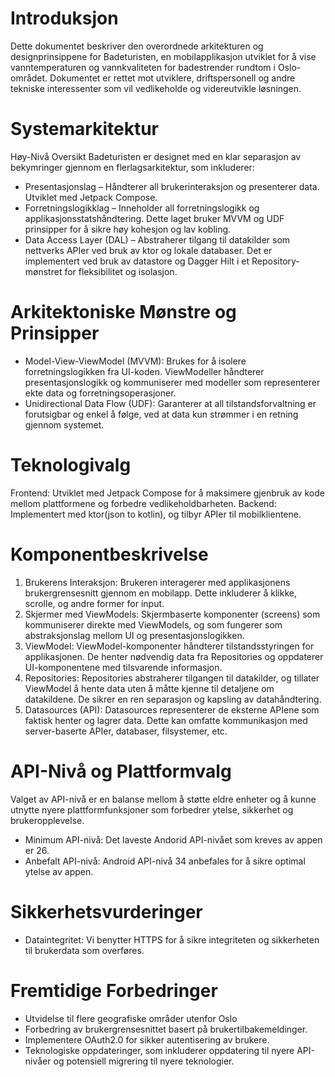 # Introduksjon
Dette dokumentet beskriver den overordnede arkitekturen og designprinsippene for Badeturisten, en mobilapplikasjon utviklet for å vise vanntemperaturen og vannkvaliteten for badestrender rundtom i Oslo-området. Dokumentet er rettet mot utviklere, driftspersonell og andre tekniske interessenter som vil vedlikeholde og videreutvikle løsningen.
# Systemarkitektur
Høy-Nivå Oversikt
Badeturisten er designet med en klar separasjon av bekymringer gjennom en flerlagsarkitektur, som inkluderer:
- Presentasjonslag – Håndterer all brukerinteraksjon og presenterer data. Utviklet med Jetpack Compose.
- Forretningslogikklag – Inneholder all forretningslogikk og applikasjonsstatshåndtering. Dette laget bruker MVVM og UDF prinsipper for å sikre høy kohesjon og lav kobling.
- Data Access Layer (DAL) – Abstraherer tilgang til datakilder som nettverks APIer ved bruk av ktor og lokale databaser. Det er implementert ved bruk av datastore og Dagger Hilt i et Repository-mønstret for fleksibilitet og isolasjon.
# Arkitektoniske Mønstre og Prinsipper
- Model-View-ViewModel (MVVM): Brukes for å isolere forretningslogikken fra UI-koden. ViewModeller håndterer presentasjonslogikk og kommuniserer med modeller som representerer ekte data og forretningsoperasjoner.
- Unidirectional Data Flow (UDF): Garanterer at all tilstandsforvaltning er forutsigbar og enkel å følge, ved at data kun strømmer i en retning gjennom systemet.
# Teknologivalg
Frontend: Utviklet med Jetpack Compose for å maksimere gjenbruk av kode mellom plattformene og forbedre vedlikeholdbarheten.
Backend: Implementert med ktor(json to kotlin), og tilbyr APIer til mobilklientene.
# Komponentbeskrivelse
1. Brukerens Interaksjon:
Brukeren interagerer med applikasjonens brukergrensesnitt gjennom en mobilapp. Dette inkluderer å klikke, scrolle, og andre former for input.
2. Skjermer med ViewModels:
Skjermbaserte komponenter (screens) som kommuniserer direkte med ViewModels, og som fungerer som abstraksjonslag mellom UI og  presentasjonslogikken.
3. ViewModel:
ViewModel-komponenter håndterer tilstandsstyringen for applikasjonen. De henter nødvendig data fra Repositories og oppdaterer UI-komponentene med tilsvarende informasjon.
4. Repositories:
Repositories abstraherer tilgangen til datakilder, og tillater ViewModel å hente data uten å måtte kjenne til detaljene om datakildene. De sikrer en ren separasjon og kapsling av datahåndtering.
5. Datasources (API):
Datasources representerer de eksterne APIene som faktisk henter og lagrer data. Dette kan omfatte kommunikasjon med server-baserte APIer, databaser, filsystemer, etc.
# API-Nivå og Plattformvalg
Valget av API-nivå er en balanse mellom å støtte eldre enheter og å kunne utnytte nyere plattformfunksjoner som forbedrer ytelse, sikkerhet og brukeropplevelse.
- Minimum API-nivå: Det laveste Andorid API-nivået som kreves av appen er 26.
- Anbefalt API-nivå: Android API-nivå 34 anbefales for å sikre optimal ytelse av appen.
# Sikkerhetsvurderinger
- Dataintegritet: Vi benytter HTTPS for å sikre integriteten og sikkerheten til brukerdata som overføres.
# Fremtidige Forbedringer
- Utvidelse til flere geografiske områder utenfor Oslo
- Forbedring av brukergrensesnittet basert på brukertilbakemeldinger.
- Implementere OAuth2.0 for sikker autentisering av brukere.
- Teknologiske oppdateringer, som inkluderer oppdatering til nyere API-nivåer og potensiell migrering til nyere teknologier.
